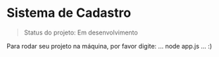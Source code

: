 <h1>Sistema de Cadastro</h1>

>Status do projeto: Em desenvolvimento

Para rodar seu projeto na máquina, por favor digite:
...
node app.js
...
:)